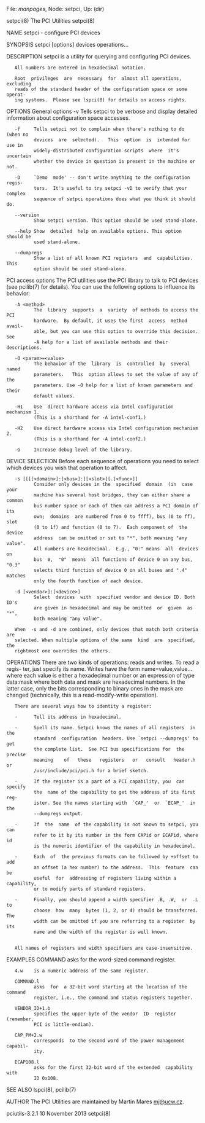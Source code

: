 File: *manpages*,  Node: setpci,  Up: (dir)

setpci(8)                      The PCI Utilities                     setpci(8)



NAME
       setpci - configure PCI devices

SYNOPSIS
       setpci [options] devices operations...


DESCRIPTION
       setpci is a utility for querying and configuring PCI devices.

       All numbers are entered in hexadecimal notation.

       Root  privileges  are  necessary  for  almost all operations, excluding
       reads of the standard header of the configuration space on some operat-
       ing systems.  Please see lspci(8) for details on access rights.


OPTIONS
   General options
       -v     Tells  setpci  to  be  verbose  and display detailed information
              about configuration space accesses.

       -f     Tells setpci not to complain when there's nothing to do (when no
              devices  are  selected).   This  option  is  intended for use in
              widely-distributed configuration scripts  where  it's  uncertain
              whether the device in question is present in the machine or not.

       -D     `Demo  mode' -- don't write anything to the configuration regis-
              ters.  It's useful to try setpci -vD to verify that your complex
              sequence of setpci operations does what you think it should do.

       --version
              Show setpci version. This option should be used stand-alone.

       --help Show  detailed  help on available options. This option should be
              used stand-alone.

       --dumpregs
              Show a list of all known PCI registers  and  capabilities.  This
              option should be used stand-alone.


   PCI access options
       The  PCI  utilities  use  the  PCI  library to talk to PCI devices (see
       pcilib(7) for details). You can use the following options to  influence
       its behavior:

       -A <method>
              The  library  supports  a  variety  of methods to access the PCI
              hardware.  By default, it uses the first  access  method  avail-
              able, but you can use this option to override this decision. See
              -A help for a list of available methods and their descriptions.

       -O <param>=<value>
              The behavior of the  library  is  controlled  by  several  named
              parameters.   This  option allows to set the value of any of the
              parameters. Use -O help for a list of known parameters and their
              default values.

       -H1    Use  direct hardware access via Intel configuration mechanism 1.
              (This is a shorthand for -A intel-conf1.)

       -H2    Use direct hardware access via Intel configuration mechanism  2.
              (This is a shorthand for -A intel-conf2.)

       -G     Increase debug level of the library.


DEVICE SELECTION
       Before each sequence of operations you need to select which devices you
       wish that operation to affect.

       -s [[[[<domain>]:]<bus>]:][<slot>][.[<func>]]
              Consider only devices in the  specified  domain  (in  case  your
              machine has several host bridges, they can either share a common
              bus number space or each of them can address a PCI domain of its
              own;  domains  are numbered from 0 to ffff), bus (0 to ff), slot
              (0 to 1f) and function (0 to 7).  Each component of  the  device
              address  can be omitted or set to "*", both meaning "any value".
              All numbers are hexadecimal.  E.g., "0:" means  all  devices  on
              bus  0,  "0"  means  all functions of device 0 on any bus, "0.3"
              selects third function of device 0 on all buses and ".4" matches
              only the fourth function of each device.

       -d [<vendor>]:[<device>]
              Select  devices  with  specified vendor and device ID. Both ID's
              are given in hexadecimal and may be omitted  or  given  as  "*",
              both meaning "any value".

       When  -s and -d are combined, only devices that match both criteria are
       selected. When multiple options of the same  kind  are  specified,  the
       rightmost one overrides the others.


OPERATIONS
       There  are  two kinds of operations: reads and writes. To read a regis-
       ter, just specify its name. Writes have  the  form  name=value,value...
       where  each  value  is  either a hexadecimal number or an expression of
       type data:mask where both data and mask are hexadecimal numbers. In the
       latter case, only the bits corresponding to binary ones in the mask are
       changed (technically, this is a read-modify-write operation).


       There are several ways how to identity a register:

       ·      Tell its address in hexadecimal.

       ·      Spell its name. Setpci knows the names of all registers  in  the
              standard  configuration  headers. Use `setpci --dumpregs' to get
              the complete list.  See PCI bus specifications for  the  precise
              meaning    of   these   registers   or   consult   header.h   or
              /usr/include/pci/pci.h for a brief sketch.

       ·      If the register is a part of a PCI capability, you  can  specify
              the  name of the capability to get the address of its first reg-
              ister. See the names starting with  `CAP_'  or  `ECAP_'  in  the
              --dumpregs output.

       ·      If  the  name  of the capability is not known to setpci, you can
              refer to it by its number in the form CAPid or ECAPid, where  id
              is the numeric identifier of the capability in hexadecimal.

       ·      Each  of  the previous formats can be followed by +offset to add
              an offset (a hex number) to the address.  This  feature  can  be
              useful  for  addressing of registers living within a capability,
              or to modify parts of standard registers.

       ·      Finally, you should append a width specifier .B, .W,  or  .L  to
              choose  how  many  bytes (1, 2, or 4) should be transferred. The
              width can be omitted if you are referring to a register  by  its
              name and the width of the register is well known.


       All names of registers and width specifiers are case-insensitive.


EXAMPLES
       COMMAND
              asks for the word-sized command register.

       4.w    is a numeric address of the same register.

       COMMAND.l
              asks  for  a 32-bit word starting at the location of the command
              register, i.e., the command and status registers together.

       VENDOR_ID+1.b
              specifies the upper byte of the vendor  ID  register  (remember,
              PCI is little-endian).

       CAP_PM+2.w
              corresponds  to the second word of the power management capabil-
              ity.

       ECAP108.l
              asks for the first 32-bit word of the extended  capability  with
              ID 0x108.


SEE ALSO
       lspci(8), pcilib(7)


AUTHOR
       The PCI Utilities are maintained by Martin Mares <mj@ucw.cz>.



pciutils-3.2.1                 10 November 2013                      setpci(8)
